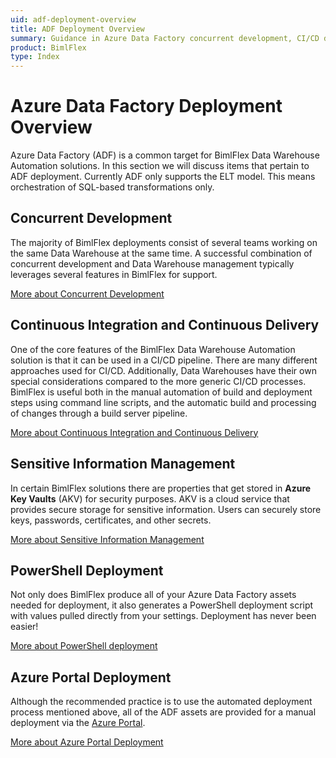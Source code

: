 ```yaml
---
uid: adf-deployment-overview
title: ADF Deployment Overview
summary: Guidance in Azure Data Factory concurrent development, CI/CD delivery, sensitive information management, and deployment through powershell and Azure portal 
product: BimlFlex
type: Index
---
```

# Azure Data Factory Deployment Overview

Azure Data Factory (ADF) is a common target for BimlFlex Data Warehouse Automation solutions. In this section we will discuss items that pertain to ADF deployment. Currently ADF only supports the ELT model. This means orchestration of SQL-based transformations only.

## Concurrent Development

The majority of BimlFlex deployments consist of several teams working on the same Data Warehouse at the same time. A successful combination of concurrent development and Data Warehouse management typically leverages several features in BimlFlex for support.

[More about Concurrent Development](xref:bimlflex-adf-concurrent-development)

## Continuous Integration and Continuous Delivery

One of the core features of the BimlFlex Data Warehouse Automation solution is that it can be used in a CI/CD pipeline. There are many different approaches used for CI/CD. Additionally, Data Warehouses have their own special considerations compared to the more generic CI/CD processes. BimlFlex is useful both in the manual automation of build and deployment steps using command line scripts, and the automatic build and processing of changes through a build server pipeline.

[More about Continuous Integration and Continuous Delivery](xref:bimlflex-adf-continuous-integration-and-continuous-delivery)

## Sensitive Information Management

In certain BimlFlex solutions there are properties that get stored in **Azure Key Vaults** (AKV) for security purposes. AKV is a cloud service that provides secure storage for sensitive information. Users can securely store keys, passwords, certificates, and other secrets.

[More about Sensitive Information Management](xref:sensitive-info-management)

## PowerShell Deployment

Not only does BimlFlex produce all of your Azure Data Factory assets needed for deployment, it also generates a PowerShell deployment script with values pulled directly from your settings. Deployment has never been easier!

[More about PowerShell deployment](xref:bimlflex-adf-using-powershell)

## Azure Portal Deployment

Although the recommended practice is to use the automated deployment process mentioned above, all of the ADF assets are provided for a manual deployment via the [Azure Portal](https://portal.azure.com).

[More about Azure Portal Deployment](xref:using-azure-portal)
